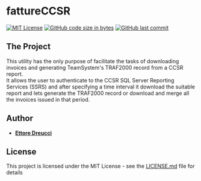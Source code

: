 # fattureCCSR

[![MIT License](https://img.shields.io/badge/license-MIT-blue)](LICENSE.md) [![GitHub code size in bytes](https://img.shields.io/github/languages/code-size/Noettore/fattureSanRossore)](#) [![GitHub last commit](https://img.shields.io/github/last-commit/Noettore/fattureSanRossore)](https://github.com/Noettore/fattureSanRossore/commit/master)

## The Project
This utility has the only purpose of facilitate the tasks of downloading invoices and generating TeamSystem's TRAF2000 record from a CCSR report.    
It allows the user to authenticate to the CCSR SQL Server Reporting Services (SSRS) and after specifying a time interval it download the suitable report and lets generate the TRAF2000 record or download and merge all the invoices issued in that period.

## Author
- [**Ettore Dreucci**](https://ettore.dreucci.it)

## License
This project is licensed under the MIT License - see the [LICENSE.md](/LICENSE.md) file for details
